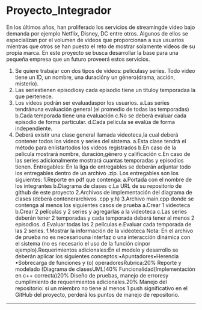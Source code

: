 # Proyecto_Integrador
En los últimos años, han proliferado los servicios de streamingde video bajo demanda por ejemplo Netflix, Disney, DC entre otros. Algunos de ellos se especializan por el volumen de videos que proporcionan a sus usuarios mientras que otros se han puesto el reto de mostrar solamente videos de su propia marca. En este proyecto se busca desarrollar la base para una pequeña empresa que un futuro proveerá estos servicios.

1. Se quiere trabajar con dos tipos de videos: películasy series. Todo video tiene un ID, un nombre, una duracióny un género(drama, acción, misterio).
2. Las seriestienen episodiosy cada episodio tiene un títuloy temporadaa la que pertenece.
3. Los videos podrán ser evaluadaspor los usuarios. 
    a.Las series tendránuna evaluación general (el promedio de todas las temporadas)
    b.Cada temporada tiene una evaluación
    c.No se deberá evaluar cada episodio de forma particular. 
    d.Cada película se evalúa de forma independiente. 
5. Deberá existir una clase general llamada videoteca,la cual deberá contener todos los videos y series del sistema. 
    a.Esta clase tendrá el método para enlistartodos los videos registrados
    b.En caso de la película mostrará nombre, duración,género y calificación
    c.En caso de las series adicionalmente mostrará cuantas temporadas y episodios tienen. 
Entregables:
En la liga de entregables se deberán adjuntar todo los entregables dentro de un archivo .zip. Los entregables son los siguientes: 
1.Reporte en pdf que contenga:
  a.Portada con el nombre de los integrantes
  b.Diagrama de clases 
  c.La URL de su repositorio de github de este proyecto
2.Archivos de implementación del diagrama de clases (deberá contenerarchivos .cpp y.h)
3.Archivo main.cpp donde se contenga al menos los siguientes casos de prueba
  a.Crear 1 videoteca
  b.Crear 2 películas y 2 series y agregarlas a la videoteca
  c.Las series deberán tener 2 temporadas y cada temporada deberá tener al menos 2 episodios. 
  d.Evaluar todas las 2 películas
  e.Evaluar cada temporada de las 2 series.
  f.Mostrar la información de la videoteca 
Nota: En el archivo de prueba no es necesariouna interfaz o una interacción dinámica con el sistema (no es necesario el uso de la función cinpor ejemplo).Requerimientos adicionales:En el modelo y desarrollo se deberán aplicar los siguientes conceptos:•Apuntadores•Herencia •Sobrecarga de funciones y (o) operadoresRubrica:20% Reporte y modelado (Diagrama de clasesUML)40% Funcionalidad(Implementación en c++ correcta)20% Diseño de pruebas, manejo de erroresy cumplimiento de requerimientos adicionales.20% Manejo del repositorio: si un miembro no tiene al menos 1 push significativo en el GitHub del proyecto, perderá los puntos de manejo de repositorio. 
---------------------------------------------------------------------------------------------------------------------------------------------------------------------------------
